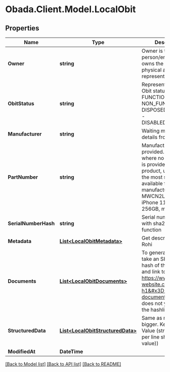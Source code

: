 
# Obada.Client.Model.LocalObit

## Properties

Name | Type | Description | Notes
------------ | ------------- | ------------- | -------------
**Owner** | **string** | Owner is the person/entity that owns the obit and the physical asset it represents. | 
**ObitStatus** | **string** | Represent available Obit statuses:   - FUNCTIONAL   - NON_FUNCTIONAL   - DISPOSED   - STOLEN   - DISABLED_BY_OWNER  | 
**Manufacturer** | **string** | Waiting more specific details from Rohi | 
**PartNumber** | **string** | Manufacturer provided. In cases where no part number is provided for the product, use model, or the most specific ID available from the manufacturer. MWCN2LL/A (an iPhone 11 Pro, Silver, 256GB, model A2160) | 
**SerialNumberHash** | **string** | Serial number hashed with sha256 hash function | 
**Metadata** | [**List&lt;LocalObitMetadata&gt;**](LocalObitMetadata.md) | Get description from Rohi | [optional] 
**Documents** | [**List&lt;LocalObitDocuments&gt;**](LocalObitDocuments.md) | To generate this link, take an SHA-256 hash of the document, and link to it as https://www.some-website.com?h1&#x3D;hash-of-document. Note this does not yet adhere to the hashlink standard.  | [optional] 
**StructuredData** | [**List&lt;LocalObitStructuredData&gt;**](LocalObitStructuredData.md) | Same as metadata but bigger. Key (string) &#x3D;&gt; Value (string) (hash per line sha256(key + value)) | [optional] 
**ModifiedAt** | **DateTime** |  | 

[[Back to Model list]](../README.md#documentation-for-models)
[[Back to API list]](../README.md#documentation-for-api-endpoints)
[[Back to README]](../README.md)

